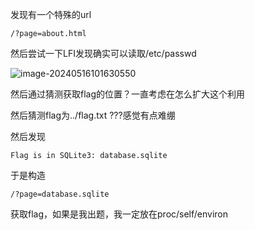 发现有一个特殊的url

```
/?page=about.html 
```

然后尝试一下LFI发现确实可以读取/etc/passwd

![image-20240516101630550](C:/Users/86186/Desktop/write-up/ctfs/TBTLCtf/assets/image-20240516101630550.png)

然后通过猜测获取flag的位置？一直考虑在怎么扩大这个利用

然后猜测flag为../flag.txt ???感觉有点难绷

然后发现

```
Flag is in SQLite3: database.sqlite
```

于是构造

```
/?page=database.sqlite
```

获取flag，如果是我出题，我一定放在proc/self/environ